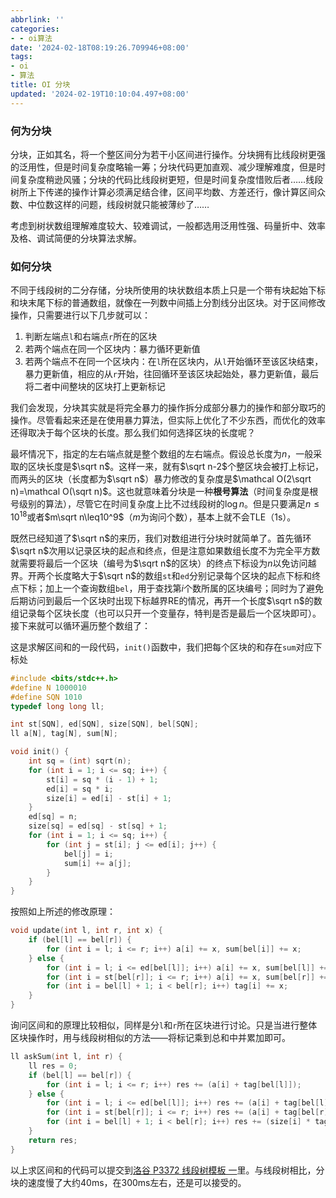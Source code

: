 ```yaml
---
abbrlink: ''
categories:
- - oi算法
date: '2024-02-18T08:19:26.709946+08:00'
tags:
- oi
- 算法
title: OI 分块
updated: '2024-02-19T10:10:04.497+08:00'
---
```

### 何为分块

分块，正如其名，将一个整区间分为若干小区间进行操作。分块拥有比线段树更强的泛用性，但是时间复杂度略输一筹；分块代码更加直观、减少理解难度，但是时间复杂度稍逊风骚；分块的代码比线段树更短，但是时间复杂度惜败后者……线段树所上下传递的操作计算必须满足结合律，区间平均数、方差还行，像计算区间众数、中位数这样的问题，线段树就只能被薄纱了……

考虑到树状数组理解难度较大、较难调试，一般都选用泛用性强、码量折中、效率及格、调试简便的分块算法求解。

### 如何分块

不同于线段树的二分存储，分块所使用的块状数组本质上只是一个带有块起始下标和块末尾下标的普通数组，就像在一列数中间插上分割线分出区块。对于区间修改操作，只需要进行以下几步就可以：

1. 判断左端点`l`和右端点`r`所在的区块
2. 若两个端点在同一个区块内：暴力循环更新值
3. 若两个端点不在同一个区块内：在`l`所在区块内，从`l`开始循环至该区块结束，暴力更新值，相应的从`r`开始，往回循环至该区块起始处，暴力更新值，最后将二者中间整块的区块打上更新标记

我们会发现，分块其实就是将完全暴力的操作拆分成部分暴力的操作和部分取巧的操作。尽管看起来还是在使用暴力算法，但实际上优化了不少东西，而优化的效率还得取决于每个区块的长度。那么我们如何选择区块的长度呢？

最坏情况下，指定的左右端点就是整个数组的左右端点。假设总长度为$n$，一般采取的区块长度是$\sqrt n$。这样一来，就有$\sqrt n-2$个整区块会被打上标记，而两头的区块（长度都为$\sqrt n$）暴力修改的复杂度是$\mathcal O(2\sqrt n)=\mathcal O(\sqrt n)$。这也就意味着分块是一种**根号算法**（时间复杂度是根号级别的算法），尽管它在时间复杂度上比不过线段树的$\log n$。但是只要满足$n\leq10^{18}$或者$m\sqrt n\leq10^9$（$m$为询问个数），基本上就不会TLE（1s）。

既然已经知道了$\sqrt n$的来历，我们对数组进行分块时就简单了。首先循环$\sqrt n$次用以记录区块的起点和终点，但是注意如果数组长度不为完全平方数就需要将最后一个区块（编号为$\sqrt n$的区块）的终点下标设为$n$以免访问越界。开两个长度略大于$\sqrt n$的数组`st`和`ed`分别记录每个区块的起点下标和终点下标；加上一个查询数组`bel`，用于查找第$i$个数所属的区块编号；同时为了避免后期访问到最后一个区块时出现下标越界RE的情况，再开一个长度$\sqrt n$的数组记录每个区块长度（也可以只开一个变量存，特判是否是最后一个区块即可）。接下来就可以循环遍历整个数组了：

这是求解区间和的一段代码，`init()`函数中，我们把每个区块的和存在`sum`对应下标处

```cpp
#include <bits/stdc++.h>
#define N 1000010
#define SQN 1010
typedef long long ll;

int st[SQN], ed[SQN], size[SQN], bel[SQN];
ll a[N], tag[N], sum[N];

void init() {
    int sq = (int) sqrt(n);
    for (int i = 1; i <= sq; i++) {
        st[i] = sq * (i - 1) + 1;
        ed[i] = sq * i;
        size[i] = ed[i] - st[i] + 1;
    }
    ed[sq] = n;
    size[sq] = ed[sq] - st[sq] + 1;
    for (int i = 1; i <= sq; i++) {
        for (int j = st[i]; j <= ed[i]; j++) {
            bel[j] = i;
            sum[i] += a[j];
        }
    }
}
```

按照如上所述的修改原理：

```cpp
void update(int l, int r, int x) {
    if (bel[l] == bel[r]) {
        for (int i = l; i <= r; i++) a[i] += x, sum[bel[i]] += x;
    } else {
        for (int i = l; i <= ed[bel[l]]; i++) a[i] += x, sum[bel[l]] += x;
        for (int i = st[bel[r]]; i <= r; i++) a[i] += x, sum[bel[r]] += x;
        for (int i = bel[l] + 1; i < bel[r]; i++) tag[i] += x;
    }
}
```

询问区间和的原理比较相似，同样是分`l`和`r`所在区块进行讨论。只是当进行整体区块操作时，用与线段树相似的方法——将标记乘到总和中并累加即可。

```cpp
ll askSum(int l, int r) {
    ll res = 0;
    if (bel[l] == bel[r]) {
        for (int i = l; i <= r; i++) res += (a[i] + tag[bel[l]]);
    } else {
        for (int i = l; i <= ed[bel[l]]; i++) res += (a[i] + tag[bel[l]]);
        for (int i = st[bel[r]]; i <= r; i++) res += (a[i] + tag[bel[r]]);
        for (int i = bel[l] + 1; i < bel[r]; i++) res += (size[i] * tag[i] + sum[i]);
    }
    return res;
}
```

以上求区间和的代码可以提交到[洛谷 P3372 线段树模板 一](https://www.luogu.com.cn/problem/P3372)里。与线段树相比，分块的速度慢了大约40ms，在300ms左右，还是可以接受的。
